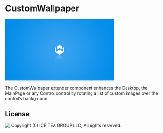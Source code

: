 CustomWallpaper
====

<img src="../Support/Images/CustomWallpaper.jpg" width="358">

The CustomWallpaper extender component enhances the Desktop, the MainPage or any Control control by rotating a list of custom images over the control’s background.

License
-------
<img src="http://iceteagroup.com/wp-content/uploads/2017/01/Square-64x64-trasp.png" height="20" align="top"> Copyright (C) ICE TEA GROUP LLC, All rights reserved.
